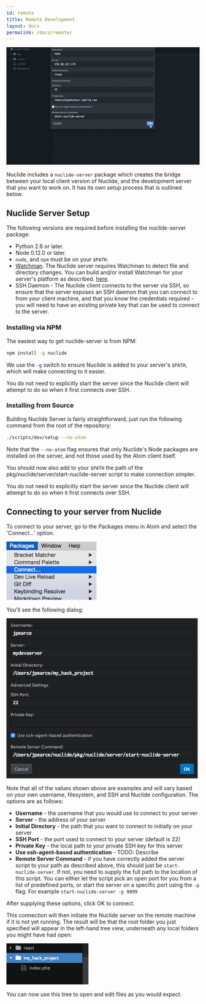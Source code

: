 ```yaml
---
id: remote
title: Remote Development
layout: docs
permalink: /docs/remote/
---
```


![Nuclide connecting to a remote server](static/images/docs/NuclideRemote.gif)

Nuclide includes a `nuclide-server` package which creates the bridge between 
your local client version of Nuclide, and the development server that you want 
to work on. It has its own setup process that is outlined below. 

## Nuclide Server Setup

The following versions are required before installing the nuclide-server 
package:

+ Python 2.6 or later.
+ Node 0.12.0 or later.
+ `node`, and `npm` must be on your `$PATH`.
+ [Watchman](https://facebook.github.io/watchman). The Nuclide server
requires Watchman to detect file and directory changes. You can build and/or
install Watchman for your server's platform as described.
[here](http://facebook.github.io/watchman/docs/install.html#build-install).
+ SSH Daemon - The Nuclide client connects to the server via SSH, so
ensure that the server exposes an SSH daemon that you can connect to from your
client machine, and that you know the credentials required - you will need to
have an existing private key that can be used to connect to the server.

### Installing via NPM

The easiest way to get nuclide-server is from NPM:

```bash
npm install -g nuclide
```

We use the `-g` switch to ensure Nuclide is added to your server's `$PATH`, 
which will make connecting to it easier. 

You do not need to explicitly start the server since the Nuclide client will
attempt to do so when it first connects over SSH.

### Installing from Source

Building Nuclide Server is fairly straightforward, just run the following 
command from the root of the repository:

```bash
./scripts/dev/setup --no-atom
```

Note that the `--no-atom` flag ensures that only Nuclide's Node packages are
installed on the server, and not those used by the Atom client itself.

You should now also add to your `$PATH` the path of the 
pkg/nuclide/server/start-nuclide-server script to make connection simpler.

You do not need to explicitly start the server since the Nuclide client will
attempt to do so when it first connects over SSH.

## Connecting to your server from Nuclide

To connect to your server, go to the Packages menu in Atom and select the
'Connect...' option.

![Connect menu](static/images/docs/connect_menu.png)

You'll see the following dialog:

![Connect dialog](static/images/docs/connect.png)

Note that all of the values shown above are examples and will vary based on
your own username, filesystem, and SSH and Nuclide configuration. The options 
are as follows:

+ **Username** - the username that you would use to connect to your server
+ **Server** - the address of your server
+ **Initial Directory** - the path that you want to connect to initially on 
your server
+ **SSH Port** - the port used to connect to your server (default is 22)
+ **Private Key** - the local path to your private SSH key for this server
+ **Use ssh-agent-based authentication** - TODO: Describe
+ **Remote Server Command** - if you have correctly added the server script
to your path as described above, this should just be `start-nuclide-server`.
If not, you need to supply the full path to the location of this script. You 
can either let the script pick an open port for you from a list of predefined
ports, or start the server on a specific port using the `-p` flag.
For example `start-nuclide-server -p 9099`

After supplying these options, click OK to connect.

This connection will then initiate the Nuclide server on the remote machine if
it is not yet running. The result will be that the root folder you just
specified will appear in the left-hand tree view, underneath any local folders
you might have had open:

![Tree view](static/images/docs/tree_remote.png)

You can now use this tree to open and edit files as you would expect.